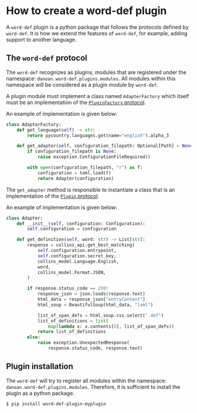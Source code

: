 # How to create a word-def plugin

A `word-def` plugin is a python package that follows the protocols
defined by `word-def`. It is how we extend the features of `word-def`,
for example, adding support to another language.

## The `word-def` protocol

The `word-def` recognizes as plugins, modules that are registered under
the namespace: `danoan.word-def.plugins.modules`. All modules within
this namespace will be considered as a plugin module by `word-def`.

A plugin module must implement a class named `AdapterFactory` which
itself must be an implementation of the [`PluginFactory` protocol](../reference/danoan.word_def.core.model.html#danoan.word_def.core.model.PluginFactory).

An example of implementation is given below:

```python
class AdapterFactory:
    def get_language(self) -> str:
        return pycountry.languages.get(name="english").alpha_3

    def get_adapter(self, configuration_filepath: Optional[Path] = None) -> Adapter:
        if configuration_filepath is None:
            raise exception.ConfigurationFileRequired()

        with open(configuration_filepath, "r") as f:
            configuration = toml.load(f)
            return Adapter(configuration)
```

The `get_adapter` method is responsible to instantiate a class that is an implementation
of the [`Plugin` protocol](../reference/danoan.word_def.core.model.html#danoan.word_def.core.model.PluginProtocol).

An example of implementation is given below:

```python
class Adapter:
    def __init__(self, configuration: Configuration):
        self.configuration = configuration

    def get_definition(self, word: str) -> List[str]:
        response = collins_api.get_best_matching(
            self.configuration.entrypoint,
            self.configuration.secret_key,
            collins_model.Language.English,
            word,
            collins_model.Format.JSON,
        )

        if response.status_code == 200:
            response_json = json.loads(response.text)
            html_data = response_json["entryContent"]
            html_soup = BeautifulSoup(html_data, "lxml")

            list_of_span_defs = html_soup.css.select(".def")
            list_of_definitions = list(
                map(lambda x: x.contents[0], list_of_span_defs))
            return list_of_definitions
        else:
            raise exception.UnexpectedResponse(
                response.status_code, response.text)
```

## Plugin installation

The `word-def` will try to register all modules within the namespace:
`danoan.word-def.plugins.modules`. Therefore, it is sufficient to
install the plugin as a python package.

```bash
$ pip install word-def-plugin-myplugin
```
